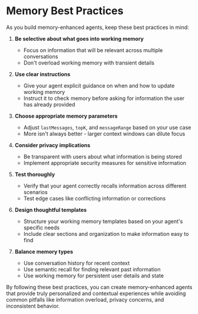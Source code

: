 # Memory Best Practices

As you build memory-enhanced agents, keep these best practices in mind:

1. **Be selective about what goes into working memory**
   - Focus on information that will be relevant across multiple conversations
   - Don't overload working memory with transient details

2. **Use clear instructions**
   - Give your agent explicit guidance on when and how to update working memory
   - Instruct it to check memory before asking for information the user has already provided

3. **Choose appropriate memory parameters**
   - Adjust `lastMessages`, `topK`, and `messageRange` based on your use case
   - More isn't always better - larger context windows can dilute focus

4. **Consider privacy implications**
   - Be transparent with users about what information is being stored
   - Implement appropriate security measures for sensitive information

5. **Test thoroughly**
   - Verify that your agent correctly recalls information across different scenarios
   - Test edge cases like conflicting information or corrections

6. **Design thoughtful templates**
   - Structure your working memory templates based on your agent's specific needs
   - Include clear sections and organization to make information easy to find

7. **Balance memory types**
   - Use conversation history for recent context
   - Use semantic recall for finding relevant past information
   - Use working memory for persistent user details and state

By following these best practices, you can create memory-enhanced agents that provide truly personalized and contextual experiences while avoiding common pitfalls like information overload, privacy concerns, and inconsistent behavior.
